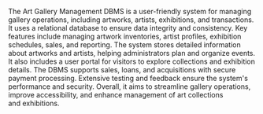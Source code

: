 The Art Gallery Management DBMS is a user-friendly system for managing gallery operations, including artworks, artists, exhibitions, and transactions. It uses a relational database to ensure data integrity and consistency. Key features include managing artwork inventories, artist profiles, exhibition schedules, sales, and reporting. The system stores detailed information about artworks and artists, helping administrators plan and organize events. It also includes a user portal for visitors to explore collections and exhibition details. The DBMS supports sales, loans, and acquisitions with secure payment processing. Extensive testing and feedback ensure the system's performance and security. Overall, it aims to streamline gallery operations, improve accessibility, and enhance management of art collections and exhibitions.
